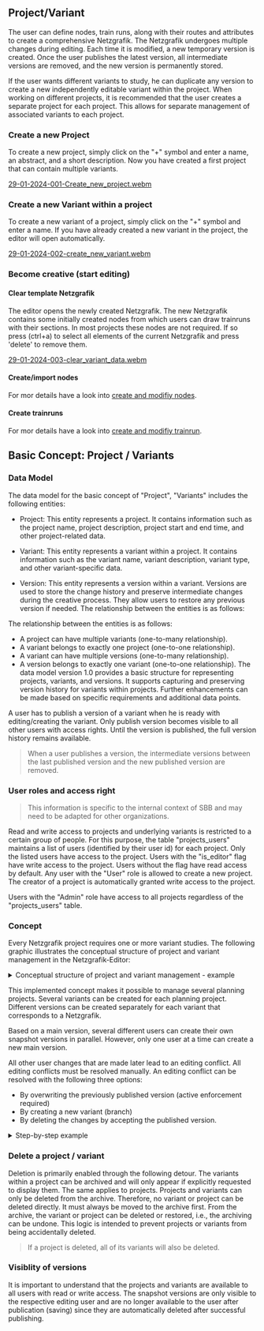 ## Project/Variant

The user can define nodes, train runs, along with their routes and attributes to create a
comprehensive Netzgrafik. The Netzgrafik undergoes multiple changes during
editing. Each time it is modified, a new temporary version is created. Once the user publishes the
latest version, all intermediate versions are removed, and the new version is permanently stored.

If the user wants different variants to study, he can duplicate any version to create a new
independently editable variant within the project. When working on different projects, it is
recommended that the user creates a separate project for each project. This allows for separate
management of associated variants to each project.

### Create a new Project

To create a new project, simply click on the "+" symbol and enter a name, an abstract, and a short
description. Now you have created a first project that can contain multiple variants.

[29-01-2024-001-Create_new_project.webm](https://github.com/SchweizerischeBundesbahnen/netzgrafik-editor-frontend/assets/2674075/4e34d3a2-5291-4193-ac88-5e522f6223f7)

### Create a new Variant within a project

To create a new variant of a project, simply click on the "+" symbol and enter a name. If you have
already created a new variant in the project, the editor will open automatically.

[29-01-2024-002-create_new_variant.webm](https://github.com/SchweizerischeBundesbahnen/netzgrafik-editor-frontend/assets/2674075/1af2c5f5-84cf-43b1-bf3d-85c0ef692ff0)

### Become creative (start editing)

#### Clear template Netzgrafik

The editor opens the newly created Netzgrafik. The new Netzgrafik contains some initially created
nodes from which users can draw trainruns with their sections. In most projects these nodes are not
required. If so press (ctrl+a) to select all elements of the current Netzgrafik and press 'delete'
to remove them.

[29-01-2024-003-clear_variant_data.webm](https://github.com/SchweizerischeBundesbahnen/netzgrafik-editor-frontend/assets/2674075/47c7a9e5-5c4a-4159-a7fa-141347dae264)

#### Create/import nodes

For mor details have a look into [create and modifiy nodes](CREATE_NODES.md).

#### Create trainruns

For mor details have a look into [create and modifiy trainrun](CREATE_TRAINRUN.md).

## Basic Concept: Project / Variants

### Data Model

The data model for the basic concept of "Project", "Variants" includes the following entities:

- Project: This entity represents a project. It contains information such as the project name,
  project
  description, project start and end time, and other project-related data.

- Variant: This entity represents a variant within a project. It contains information such as the
  variant name, variant description, variant type, and other variant-specific data.

- Version: This entity represents a version within a variant. Versions are used to store the change
  history and preserve intermediate changes during the creative process. They allow users to restore
  any previous version if needed.
  The relationship between the entities is as follows:

The relationship between the entities is as follows:

- A project can have multiple variants (one-to-many relationship).
- A variant belongs to exactly one project (one-to-one relationship).
- A variant can have multiple versions (one-to-many relationship).
- A version belongs to exactly one variant (one-to-one relationship).
  The data model version 1.0 provides a basic structure for representing projects, variants, and
  versions. It supports capturing and preserving version history for variants within projects.
  Further
  enhancements can be made based on specific requirements and additional data points.

A user has to publish a version of a variant when he is ready with editing/creating the variant.
Only publish version becomes visible to all other users with access rights. Until the version is
published, the full version history remains available.

> When a user publishes a version, the intermediate versions between the last published version and
> the new published version are removed.

### User roles and access right

> This information is specific to the internal context of SBB and may need to be adapted for other
> organizations.

Read and write access to projects and underlying variants is restricted to a certain group of
people.
For this purpose, the table "projects_users" maintains a list of users (identified by their user id)
for each project. Only the listed users have access to the project. Users with the "is_editor" flag
have write access to the project. Users without the flag have read access by default.
Any user with the "User" role is allowed to create a new project. The creator of a project is
automatically granted write access to the project.

Users with the "Admin" role have access to all projects regardless of the "projects_users" table.

### Concept

Every Netzgrafik project requires one or more variant studies. The following graphic illustrates the
conceptual structure of project and variant management in the Netzgrafik-Editor:

<details>
<summary>
Conceptual structure of project and variant management - example
</summary>

![Example Project Variants](./images/Example_Project_Variants-001.png)

</details>

This implemented concept makes it possible to manage several planning projects. Several variants can
be created for each planning project. Different versions can be created separately for each variant
that corresponds to a Netzgrafik.

Based on a main version, several different users can create their own snapshot versions in parallel.
However, only one user at a time can create a new main version.

All other user changes that are made later lead to an editing conflict. All editing conflicts must
be resolved manually. An editing conflict can be resolved with the following three options:

- By overwriting the previously published version (active enforcement required)
- By creating a new variant (branch)
- By deleting the changes by accepting the published version.

<details>
<summary>
Step-by-step example
</summary>

| Version | Snapshot version | Author |                                              Comments                                              |
|:-------:|:----------------:|:------:|:--------------------------------------------------------------------------------------------------:|
|    -    |        1         |  u123  |       Initial empty network diagram that is automatically created when creating the variant.       |
|    -    |        2         |  u123  |                                  First modification by user u123.                                  |
|    -    |        3         |  u123  |                                 Second modification by user u123.                                  |
|    -    |        4         |  u123  |                                                ...                                                 |
|    -    |        5         |  u123  |                                                ...                                                 |
|    1    |        6         |  u123  |   Main version "1" has been published by user u123. Other users can now see the network diagram.   |
|    1    |        1         |  u123  |                     User u123 makes further changes based on main version "1".                     |
|    1    |        2         |  u123  |                                                ...                                                 |
|    1    |        1         |  u456  |                User u456 also opens main version "1" in parallel and makes changes.                |
|    1    |        2         |  u456  |                                                ...                                                 |
|    1    |        3         |  u456  |                                                ...                                                 |
|    1    |        2         |  u456  |      User u456 is the first to publish the new main version "2" based on their modifications.      |
|    2    |        3         |  u123  | User u123 also wants to publish their modifications as main version "2" **=> editing conflicts !** |
|         |                  |        |              Alternatively, user u123 can save their modifications as a new variant.               |

#### Flow chart

![Flow chart](./images/Example_Project_Variants-002.png)

</details>

### Delete a project / variant

Deletion is primarily enabled through the following detour. The variants within a project can be
archived and will only appear if explicitly requested to display them. The same applies to projects.
Projects and variants can only be deleted from the archive. Therefore, no variant or project can
be deleted directly. It must always be moved to the archive first. From the archive, the variant or
project can be deleted or restored, i.e., the archiving can be undone. This logic is intended to
prevent projects or variants from being accidentally deleted.

> If a project is deleted, all of its variants will also be deleted.

### Visiblity of versions

It is important to understand that the projects and variants are available to all users with read
or write access. The snapshot versions are only visible to the respective editing user and are no
longer available to the user after publication (saving) since they are automatically deleted after
successful publishing.
